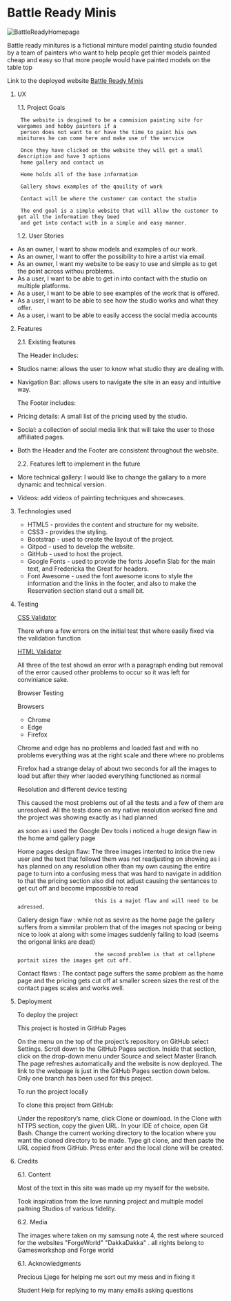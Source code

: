 # Battle Ready Minis

![BattleReadyHomepage](../ReadmeLinks/Homepage.png)

Battle ready minitures is a fictional minture model painting studio founded by a team of painters who want to help
people get thier models painted cheap and easy so that more people would have painted models on the table top 

Link to the deployed website [Battle Ready Minis](https://orihillairetdev.github.io/battle-ready-minis/)

1. UX

    1.1. Project Goals

        The website is desgined to be a commision painting site for wargames and hobby painters if a 
        person does not want to or have the time to paint his own minitures he can come here and make use of the service 

        Once they have clicked on the website they will get a small description and have 3 options 
        home gallery and contact us 

        Home holds all of the base information

        Gallery shows examples of the qauility of work 

        Contact will be where the customer can contact the studio 

        The end goal is a simple website that will allow the customer to get all the information they beed 
        and get into contact with in a simple and easy manner.


    1.2. User Stories

* As an owner, I want to show models and examples of our work.
* As an owner, I want to offer the possibility to hire a artist via email.
* As an owner, I want my website to be easy to use and simple as to get the point across withou problems.
* As a user, I want to be able to get in into contact with the studio on multiple platforms.
* As a user, I want to be able to see examples of the work that is offered.
* As a user, I want to be able to see how the studio works and what they offer.
* As a user, i want to be able to easily access the social media accounts
  

2. Features

    2.1. Existing features

    The Header includes:

* Studios name: allows the user to know what studio they are dealing with.
* Navigation Bar: allows users to navigate the site in an easy and intuitive way.

    The Footer includes:

* Pricing details: A small list of the pricing used by the studio.
* Social: a collection of social media link that will take the user to those affliliated pages.
* Both the Header and the Footer are consistent throughout the website.

    2.2. Features left to implement in the future

* More technical gallery: I would like to change the gallary to a more dynamic and technical version.
* Videos: add videos of painting techniques and showcases.


3. Technologies used
    *    HTML5 - provides the content and structure for my website.
    *    CSS3 - provides the styling.
    *    Bootstrap - used to create the layout of the project.
    *    Gitpod - used to develop the website.
    *    GitHub - used to host the project.
    *    Google Fonts - used to provide the fonts Josefin Slab for the main text, and Fredericka the Great for headers.
    *    Font Awesome - used the font awesome icons to style the information and the links in the footer, and also to make the Reservation section stand out a small bit.


4. Testing

    [CSS Validator](https://jigsaw.w3.org/css-validator/)

    There where a few errors on the initial test that where easily fixed via the validation function 

    [HTML Validator ](https://validator.w3.org/)

    All three of the test showd an error with a paragraph ending but removal of the error caused other problems 
    to occur so it was left for conviniance sake.

    Browser Testing 

    Browsers
    * Chrome
    * Edge
    * Firefox 

    Chrome and edge has no problems and loaded fast and with no problems everything was at the right scale and there where no problems 

    Firefox had a strange delay of about two seconds for all the images to load but after they wher laoded everything functioned as normal 

    Resolution and different device testing 

    This caused the most problems out of all the tests and a few of them are unresolved.
    All the tests done on my native resolution worked fine and the project was showing exactly as i had planned 

    as soon as i used the Google Dev tools i noticed a huge design flaw in the home amd gallery page 

    Home pages design flaw: The three images intented to intice the new user and the text that followd them was not readjusting on showing as i 
                                has planned on any resolution other than my own causing the entire page to turn into a confusing mess that was hard to navigate
                                in addition to that the pricing section also did not adjust causing the sentances to get cut off and become impossible to read 

                                this is a majot flaw and will need to be adressed.

    Gallery design flaw   : while not as sevire as the home page the gallery suffers from a simmilar problem that of the images not spacing or being 
                                nice to look at along with some images suddenly failing to load (seems the origonal links are dead)

                                the second problem is that at cellphone portait sizes the images get cut off.

    Contact flaws         : The contact page suffers the same problem as the home page and the pricing gets cut off at smaller screen sizes
                                the rest of the contact pages scales and works well.                        

5. Deployment

    To deploy the project

    This project is hosted in GitHub Pages

    On the menu on the top of the project’s repository on GitHub select Settings.
    Scroll down to the GitHub Pages section.
    Inside that section, click on the drop-down menu under Source and select Master Branch.
    The page refreshes automatically and the website is now deployed.
    The link to the webpage is just in the GitHub Pages section down below.
    Only one branch has been used for this project.

    To run the project locally

    To clone this project from GitHub:

    Under the repository’s name, click Clone or download.
    In the Clone with hTTPS section, copy the given URL.
    In your IDE of choice, open Git Bash.
    Change the current working directory to the location where you want the cloned directory to be made.
    Type git clone, and then paste the URL copied from GitHub.
    Press enter and the local clone will be created.

6. Credits

    6.1. Content

    Most of the text in this site was made up my myself for the website.

    Took inspiration from the love running project and multiple model paitning Studios
    of various fidelity.


    6.2. Media

    The images where taken on my samsung note 4, the rest where sourced for the websites "ForgeWorld" "DakkaDakka" .
    all rights belong to Gamesworkshop and Forge world 

    6.1. Acknowledgments

    Precious Ljege for helping me sort out my mess and in fixing it 

    Student Help for replying to my many emails asking questions 
